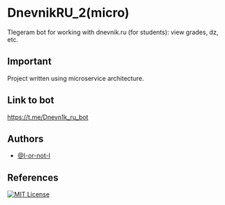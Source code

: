 
# DnevnikRU_2(micro)
Tlegeram bot for working with dnevnik.ru (for students): view grades, dz, etc. 


## Important

Project written using microservice architecture.


## Link to bot
https://t.me/Dnevn1k_ru_bot
## Authors

- [@I-or-not-I](https://www.github.com/I-or-not-I)


## References

[![MIT License](https://img.shields.io/badge/tg-Ruslan_Ririchenko-0088cc.svg)](https://t.me/kirichenko_ruslan)

